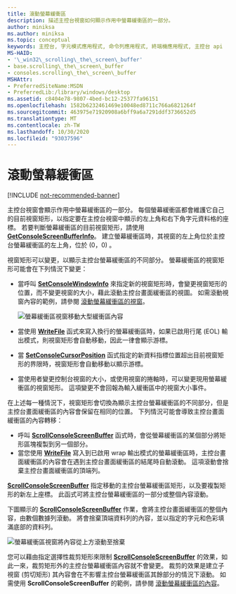 ```yaml
---
title: 滾動螢幕緩衝區
description: 描述主控台視窗如何顯示作用中螢幕緩衝區的一部分。
author: miniksa
ms.author: miniksa
ms.topic: conceptual
keywords: 主控台, 字元模式應用程式, 命令列應用程式, 終端機應用程式, 主控台 api
MS-HAID:
- '\_win32\_scrolling\_the\_screen\_buffer'
- base.scrolling\_the\_screen\_buffer
- consoles.scrolling\_the\_screen\_buffer
MSHAttr:
- PreferredSiteName:MSDN
- PreferredLib:/library/windows/desktop
ms.assetid: c8404e78-9807-4bed-bc12-25377fa96151
ms.openlocfilehash: 1582b6232461469e10048ed8711c766a6821264f
ms.sourcegitcommit: 463975e71920908a6bff9a6a7291ddf3736652d5
ms.translationtype: MT
ms.contentlocale: zh-TW
ms.lasthandoff: 10/30/2020
ms.locfileid: "93037596"
---
```

# <a name="scrolling-the-screen-buffer"></a>滾動螢幕緩衝區

[!INCLUDE [not-recommended-banner](./includes/not-recommended-banner.md)]

主控台視窗會顯示作用中螢幕緩衝區的一部分。 每個螢幕緩衝區都會維護它自己的目前視窗矩形，以指定要在主控台視窗中顯示的左上角和右下角字元資料格的座標。 若要判斷螢幕緩衝區的目前視窗矩形，請使用 [**GetConsoleScreenBufferInfo**](getconsolescreenbufferinfo.md)。 建立螢幕緩衝區時，其視窗的左上角位於主控台螢幕緩衝區的左上角，位於 (0，0) 。

視窗矩形可以變更，以顯示主控台螢幕緩衝區的不同部分。 螢幕緩衝區的視窗矩形可能會在下列情況下變更：

- 當呼叫 [**SetConsoleWindowInfo**](setconsolewindowinfo.md) 來指定新的視窗矩形時，會變更視窗矩形的位置，而不變更視窗的大小，藉此滾動主控台畫面緩衝區的視圖。 如需滾動視窗內容的範例，請參閱 [滾動螢幕緩衝區的視窗](scrolling-a-screen-buffer-s-window.md)。

  ![螢幕緩衝區視窗移動大型緩衝區內容](images/cscon-01.png)

- 當使用 [**WriteFile**](https://msdn.microsoft.com/library/windows/desktop/aa365747) 函式來寫入換行的螢幕緩衝區時，如果已啟用行尾 (EOL) 輸出模式，則視窗矩形會自動移動，因此一律會顯示游標。
- 當 [**SetConsoleCursorPosition**](setconsolecursorposition.md) 函式指定的新資料指標位置超出目前視窗矩形的界限時，視窗矩形會自動移動以顯示游標。
- 當使用者變更控制台視窗的大小，或使用視窗的捲軸時，可以變更現用螢幕緩衝區的視窗矩形。 這項變更不會回報為輸入緩衝區中的視窗大小事件。

在上述每一種情況下，視窗矩形會切換為顯示主控台螢幕緩衝區的不同部分，但是主控台畫面緩衝區的內容會保留在相同的位置。 下列情況可能會導致主控台畫面緩衝區的內容轉移：

- 呼叫 [**ScrollConsoleScreenBuffer**](scrollconsolescreenbuffer.md) 函式時，會從螢幕緩衝區的某個部分將矩形區塊複製到另一個部分。
- 當您使用 [**WriteFile**](https://msdn.microsoft.com/library/windows/desktop/aa365747) 寫入到已啟用 wrap 輸出模式的螢幕緩衝區時，主控台畫面緩衝區的內容會在遇到主控台畫面緩衝區的結尾時自動滾動。 這項滾動會捨棄主控台畫面緩衝區的頂端列。

[**ScrollConsoleScreenBuffer**](scrollconsolescreenbuffer.md) 指定移動的主控台螢幕緩衝區矩形，以及要複製矩形的新左上座標。 此函式可將主控台螢幕緩衝區的一部分或整個內容滾動。

下圖顯示的 [**ScrollConsoleScreenBuffer**](scrollconsolescreenbuffer.md) 作業，會將主控台畫面緩衝區的整個內容，由數個數據列滾動。 將會捨棄頂端資料列的內容，並以指定的字元和色彩填滿底部的資料列。

![螢幕緩衝區視窗將內容從上方滾動至捨棄](images/cscon-02.png)

您可以藉由指定選擇性裁剪矩形來限制 [**ScrollConsoleScreenBuffer**](scrollconsolescreenbuffer.md) 的效果，如此一來，裁剪矩形外的主控台螢幕緩衝區內容就不會變更。 裁剪的效果是建立子視窗 (剪切矩形) 其內容會在不影響主控台螢幕緩衝區其餘部分的情況下滾動。 如需使用 **ScrollConsoleScreenBuffer** 的範例，請參閱 [滾動螢幕緩衝區的內容](scrolling-a-screen-buffer-s-contents.md)。
